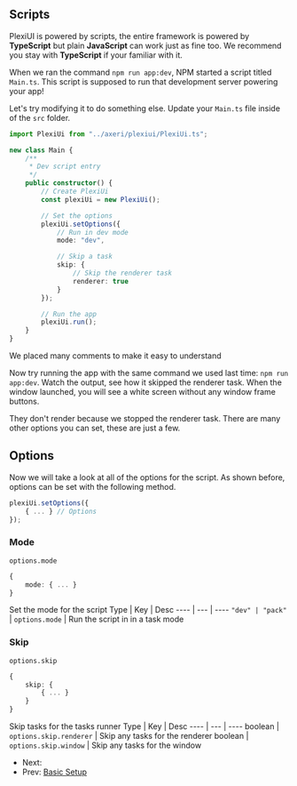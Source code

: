 ## Scripts
PlexiUI is powered by scripts, the entire framework is powered by **TypeScript** but plain **JavaScript** can work just as fine too. We recommend you stay with **TypeScript** if your familiar with it.

When we ran the command `npm run app:dev`, NPM started a script titled `Main.ts`. This script is supposed to run that development server powering your app!

Let's try modifying it to do something else.
Update your `Main.ts` file inside of the `src` folder.
```typescript
import PlexiUi from "../axeri/plexiui/PlexiUi.ts";

new class Main {
    /**
     * Dev script entry
     */
    public constructor() {
        // Create PlexiUi
        const plexiUi = new PlexiUi();

        // Set the options
        plexiUi.setOptions({
            // Run in dev mode
            mode: "dev",

            // Skip a task
            skip: {
                // Skip the renderer task
                renderer: true
            }
        });

        // Run the app
        plexiUi.run();
    }
}
```
We placed many comments to make it easy to understand

Now try running the app with the same command we used last time: `npm run app:dev`.
Watch the output, see how it skipped the renderer task. When the window launched, you will see a white screen without any window frame buttons.

They don't render because we stopped the renderer task.
There are many other options you can set, these are just a few.

## Options
Now we will take a look at all of the options for the script.
As shown before, options can be set with the following method.
```ts
plexiUi.setOptions({
    { ... } // Options
});
```

### Mode
`options.mode`
```ts
{
    mode: { ... }
}
```
Set the mode for the script
Type | Key | Desc
---- | --- | ----
`"dev" | "pack"` | `options.mode` | Run the script in in a task mode

### Skip
`options.skip`

```ts
{
    skip: {
        { ... }
    }
}
```
Skip tasks for the tasks runner
Type | Key | Desc
---- | --- | ----
boolean | `options.skip.renderer` | Skip any tasks for the renderer
boolean | `options.skip.window` | Skip any tasks for the window

 - Next: []()<br />
 - Prev: [Basic Setup](./basicSetup.md)
